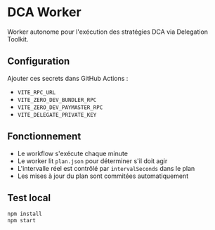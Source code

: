 # DCA Worker

Worker autonome pour l'exécution des stratégies DCA via Delegation Toolkit.

## Configuration

Ajouter ces secrets dans GitHub Actions :

- `VITE_RPC_URL`
- `VITE_ZERO_DEV_BUNDLER_RPC` 
- `VITE_ZERO_DEV_PAYMASTER_RPC`
- `VITE_DELEGATE_PRIVATE_KEY`

## Fonctionnement

- Le workflow s'exécute chaque minute
- Le worker lit `plan.json` pour déterminer s'il doit agir
- L'intervalle réel est contrôlé par `intervalSeconds` dans le plan
- Les mises à jour du plan sont commitées automatiquement

## Test local

```bash
npm install
npm start
```
